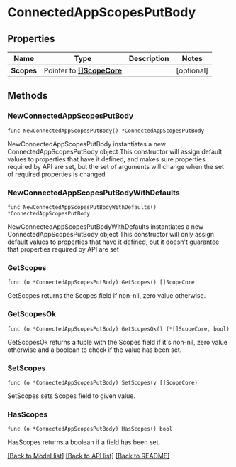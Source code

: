 # ConnectedAppScopesPutBody

## Properties

Name | Type | Description | Notes
------------ | ------------- | ------------- | -------------
**Scopes** | Pointer to [**[]ScopeCore**](ScopeCore.md) |  | [optional] 

## Methods

### NewConnectedAppScopesPutBody

`func NewConnectedAppScopesPutBody() *ConnectedAppScopesPutBody`

NewConnectedAppScopesPutBody instantiates a new ConnectedAppScopesPutBody object
This constructor will assign default values to properties that have it defined,
and makes sure properties required by API are set, but the set of arguments
will change when the set of required properties is changed

### NewConnectedAppScopesPutBodyWithDefaults

`func NewConnectedAppScopesPutBodyWithDefaults() *ConnectedAppScopesPutBody`

NewConnectedAppScopesPutBodyWithDefaults instantiates a new ConnectedAppScopesPutBody object
This constructor will only assign default values to properties that have it defined,
but it doesn't guarantee that properties required by API are set

### GetScopes

`func (o *ConnectedAppScopesPutBody) GetScopes() []ScopeCore`

GetScopes returns the Scopes field if non-nil, zero value otherwise.

### GetScopesOk

`func (o *ConnectedAppScopesPutBody) GetScopesOk() (*[]ScopeCore, bool)`

GetScopesOk returns a tuple with the Scopes field if it's non-nil, zero value otherwise
and a boolean to check if the value has been set.

### SetScopes

`func (o *ConnectedAppScopesPutBody) SetScopes(v []ScopeCore)`

SetScopes sets Scopes field to given value.

### HasScopes

`func (o *ConnectedAppScopesPutBody) HasScopes() bool`

HasScopes returns a boolean if a field has been set.


[[Back to Model list]](../README.md#documentation-for-models) [[Back to API list]](../README.md#documentation-for-api-endpoints) [[Back to README]](../README.md)


